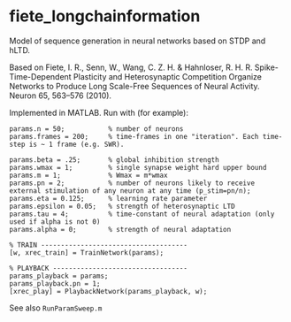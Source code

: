 # fiete_longchainformation
Model of sequence generation in neural networks based on STDP and hLTD.  

Based on Fiete, I. R., Senn, W., Wang, C. Z. H. & Hahnloser, R. H. R. Spike-Time-Dependent Plasticity and Heterosynaptic Competition Organize Networks to Produce Long Scale-Free Sequences of Neural Activity.  Neuron 65, 563–576 (2010).

Implemented in MATLAB.  Run with (for example):

```
params.n = 50;           % number of neurons
params.frames = 200;     % time-frames in one "iteration". Each time-step is ~ 1 frame (e.g. SWR).

params.beta = .25;       % global inhibition strength
params.wmax = 1;         % single synapse weight hard upper bound
params.m = 1;            % Wmax = m*wmax
params.pn = 2;           % number of neurons likely to receive external stimulation of any neuron at any time (p_stim=pn/n);
params.eta = 0.125;      % learning rate parameter	
params.epsilon = 0.05;   % strength of heterosynaptic LTD
params.tau = 4;          % time-constant of neural adaptation (only used if alpha is not 0)
params.alpha = 0;        % strength of neural adaptation

% TRAIN -------------------------------------
[w, xrec_train] = TrainNetwork(params);

% PLAYBACK ----------------------------------
params_playback = params;
params_playback.pn = 1;
[xrec_play] = PlaybackNetwork(params_playback, w);

```

See also `RunParamSweep.m`
